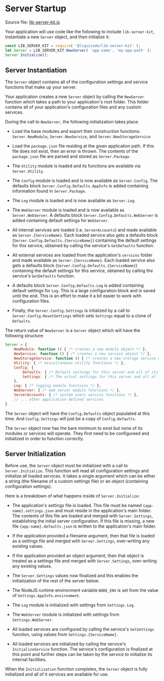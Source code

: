 # Server Startup

Source file: [lib-server-kit.js](https://github.com/liquicode/lib-server-kit/blob/main/src/lib-server-kit.js)

Your application will use code like the following to include `lib-server-kit`,
instantiate a new `Server` object, and then initialize it:

```javascript
const LIB_SERVER_KIT = require( '@liquicode/lib-server-kit' );
let Server = LIB_SERVER_KIT.NewServer( 'app-name', 'my-app-path' );
Server.Initialize();
```


Server Instantiation
---------------------------------------------------------------------

The `Server` object contains all of the configuration settings and service functions
that make up your server.

Your application creates a new `Server` object by calling the `NewServer` function which
takes a path to your application's root folder.
This folder contains all of your application's configuration files and any custom services.

During the call to `NewServer`, the following initialization takes place:

- Load the base modules and export their construction functions:
	`Server.NewModule`, `Server.NewService`, and `Server.NewStorageService`

- Load the `package.json` file residing at the given application path.
	If this file does not exist, then an error is thrown.
	The contents of the `package.json` file are parsed and stored as `Server.Package`.

- The `Utility` module is loaded and its functions are available via `Server.Utility`.

- The `Config` module is loaded and is now available as `Server.Config`.
	The defaults block `Server.Config.Defaults.AppInfo` is added containing information found in `Server.Package`.

- The `Log` module is loaded and is now available as `Server.Log`.

- The `WebServer` module is loaded and is now available as `Server.WebServer`.
	A defaults block `Server.Config.Defaults.WebServer` is added containing default settings for `WebServer`.

- All internal services are loaded (i.e. `ServerAccounts`) and made available as `Server.{ServiceName}`.
	Each loaded service also gets a defaults block (`Server.Config.Defaults.{ServiceName}`) containing the
	default settings for this service, obtained by calling the service's `GetDefaults` function.

- All external services are loaded from the application's `services` folder and made available as `Server.{ServiceName}`.
	Each loaded service also gets a defaults block (`Server.Config.Defaults.{ServiceName}`) containing the
	default settings for this service, obtained by calling the service's `GetDefaults` function.

- A defaults block `Server.Config.Defaults.Log` is added containing default settings for `Log`.
	This is a large configuration block and is saved until the end.
	This is an effort to make it a bit easier to work with configuration files.

- Finally, the `Server.Config.Settings` is intialized by a call to `Server.Config.ResetSettings`
	which sets `Settings` equal to a clone of `Defaults`.

The return value of `NewServer` is a `Server` object which will have the following structure:

```javascript
Server = {
	NewModule: function () { /* creates a new module object */ },
	NewService: function () { /* creates a new service object */ },
	NewStorageService: function () { /* creates a new storage service object */ },
	Utility: { /* miscellaneous utility functions */ },
	Config: {
		Defaults: { /* Default settings for this server and all of its services */ },
		Settings: { /* The actual settings for this server and all of its services */ },
	},
	Log: { /* logging module functions */ },
	WebServer: { /* web server module functions */ },
	ServerAccounts: { /* system users service functions */ },
	// ... other application defined services
}
```

The `Server` object will have the `Config.Defaults` object populated at this time.
And `Config.Settings` will just be a copy of `Config.Defaults`.

The `Server` object now has the bare minimum to exist but none of its modules or services
will operate.
They first need to be configureed and initialized in order to function correctly.


Server Initialization
---------------------------------------------------------------------

Before use, the `Server` object must be initialized with a call to `Server.Initialize`.
This function will read all configuration settings and initialize all loaded services.
It takes a single argument which can be either a string (the filename of a custom settings file)
or an object (containing configuration settings).

Here is a breakdown of what happens inside of `Server.Initialize`:

- The application's settings file is loaded.
	This file must be named `{app-name}.settings.json` and must reside in the application's main folder.
	The contents of this file are loaded and merged with `Server.Settings`, establishing the initial server configuration.
	If this file is missing, a new file `{app-name}.defaults.json` is written to the application's main folder.

- If the application provided a filename argument, then that file is loaded as a settings file and merged with `Server.Settings`,
	over-writing any existing values.

- If the application provided an object argument, then that object is treated as a settings file and merged with `Server.Settings`,
	over-writing any existing values.

- The `Server.Settings` values now finalized and this enables the initialization of the rest of the server below.

- The NodeJS runtime environment variable `NODE_ENV` is set from the value of `Settings.AppInfo.environment`.

- The `Log` module is initialized with settings from `Settings.Log`.

- The `WebServer` module is initialized with settings from `Settings.WebServer`.

- All loaded services are configured by calling the service's `SetSettings` function,
	using values from `Settings.{ServiceName}`.

- All loaded services are initialized by calling the service's `InitializeService` function.
	The service's configuration is finalized at this point and further steps can be taken by the service to
	initialize its internal facilities.

When the `Initialization` function completes, the `Server` object is fully initialized and all of it services are available for use.

